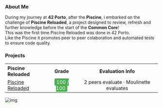 ### About Me

During my journey at **42 Porto**, after the **Piscine**, i embarked on the challenge of **Piscine Reloaded**, a project designed to review, refresh and further knowledge before the start of the **Common Core**! <br>
This was the first time Piscine Reloaded was done in 42 Porto.<br>
Like the Piscine it promotes peer to peer colaboration and automated tests to ensure code quality.<br>

### Projects

<table>
  <tr>
    <th style="text-align: left;">Piscine Reloaded</th>
    <th style="text-align: center;">Grade</th>
    <th style="text-align: center;">Evaluation Info</th>
  </tr>
  <tr>
    <td><a href="#">Piscine Reloaded</a></td>
    <td style="text-align: center;"><span style="color: #ffffff; background-color: #4CAF50; padding: 2px 6px; border-radius: 4px;">100 / 100</span></td>
    <td style="text-align: center;">2 peers evaluate · Moulinette evaluates</td>
  </tr>
 
</table>

<img src="https://i.ibb.co/KbqM3Tg/vv.png" alt="img">
